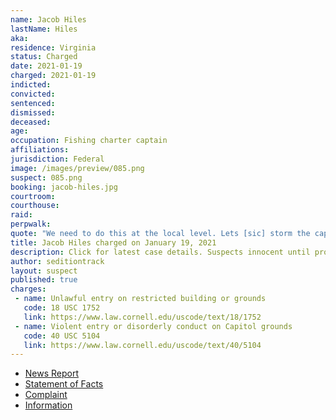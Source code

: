 ```yaml
---
name: Jacob Hiles
lastName: Hiles
aka:
residence: Virginia
status: Charged
date: 2021-01-19
charged: 2021-01-19
indicted:
convicted: 
sentenced: 
dismissed: 
deceased:
age:
occupation: Fishing charter captain
affiliations:
jurisdiction: Federal
image: /images/preview/085.png
suspect: 085.png
booking: jacob-hiles.jpg
courtroom:
courthouse:
raid:
perpwalk:
quote: "We need to do this at the local level. Lets [sic] storm the capitol in Ohio. Tell me when!"
title: Jacob Hiles charged on January 19, 2021
description: Click for latest case details. Suspects innocent until proven guilty.
author: seditiontrack
layout: suspect
published: true
charges:
 - name: Unlawful entry on restricted building or grounds
   code: 18 USC 1752
   link: https://www.law.cornell.edu/uscode/text/18/1752
 - name: Violent entry or disorderly conduct on Capitol grounds
   code: 40 USC 5104
   link: https://www.law.cornell.edu/uscode/text/40/5104
---
```

- [News Report](https://www.wtvr.com/news/local-news/jacob-giles-turns-himself-in-to-fbi-for-alleged-role-in-capitol-attack)
- [Statement of Facts](https://www.justice.gov/opa/page/file/1356971/download)
- [Complaint](https://www.justice.gov/opa/page/file/1356976/download)
- [Information](https://www.justice.gov/usao-dc/case-multi-defendant/file/1377746/download)
